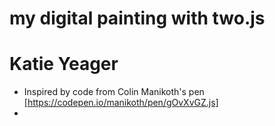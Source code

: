 # my digital painting with two.js

# Katie Yeager

- Inspired by code from Colin Manikoth's pen [https://codepen.io/manikoth/pen/gOvXvGZ.js]
-
